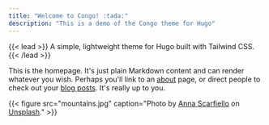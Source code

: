 ```yaml
---
title: "Welcome to Congo! :tada:"
description: "This is a demo of the Congo theme for Hugo"
---
```


{{< lead >}}
A simple, lightweight theme for Hugo built with Tailwind CSS.
{{< /lead >}}

This is the homepage. It's just plain Markdown content and can render whatever you wish. Perhaps you'll link to an [about](/about/) page, or direct people to check out your [blog posts](/blog/). It's really up to you.

{{< figure src="mountains.jpg" caption="Photo by [Anna Scarfiello](https://unsplash.com/@little_anne?utm_source=unsplash&utm_medium=referral&utm_content=creditCopyText) on [Unsplash](https://unsplash.com/?utm_source=unsplash&utm_medium=referral&utm_content=creditCopyText)." >}}
